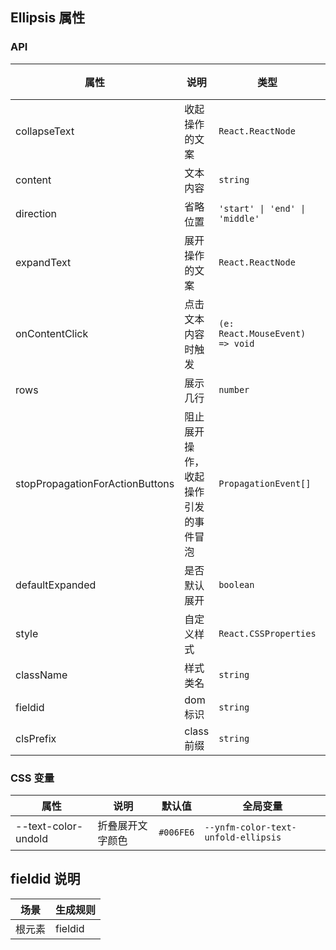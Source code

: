 ## Ellipsis 属性
### API
| 属性 | 说明 | 类型 | 默认值 |
| --- | --- | --- | --- |
| collapseText | 收起操作的文案 | `React.ReactNode` | `''` |
| content | 文本内容 | `string` | - |
| direction | 省略位置 | `'start' \| 'end' \| 'middle'` | `'end'` |
| expandText | 展开操作的文案 | `React.ReactNode` | `''` |
| onContentClick | 点击文本内容时触发 | `(e: React.MouseEvent) => void` | - |
| rows | 展示几行 | `number` | `1` |
| stopPropagationForActionButtons | 阻止展开操作，收起操作引发的事件冒泡 | `PropagationEvent[]` | `[]` |
| defaultExpanded | 是否默认展开 | `boolean` | `false` |
| style | 自定义样式   | `React.CSSProperties` | -- |   
|className | 样式类名 | `string` | -- |
|fieldid | dom标识 | `string` | -- |
|clsPrefix | class前缀 | `string` | `'mui'`|

### CSS 变量
属性|说明|默认值|全局变量
----|----|----|----
--text-color-undold | 折叠展开文字颜色 | `#006FE6` | `--ynfm-color-text-unfold-ellipsis`

## fieldid 说明
| 场景             | 生成规则          |
| --------------- | ---------------- |
| 根元素           | fieldid      |
